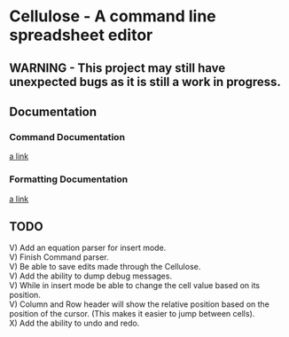# Cellulose - A command line spreadsheet editor
## WARNING - This project may still have unexpected bugs as it is still a work in progress.
## Documentation
### Command Documentation
[a link](https://github.com/AngryBeltMan/Cellulose/blob/master/src/commands/README.md)
### Formatting Documentation
[a link](https://github.com/AngryBeltMan/Cellulose/blob/master/src/formatting/README.md)
## TODO
V) Add an equation parser for insert mode. <br />
V) Finish Command parser. <br />
V) Be able to save edits made through the Cellulose. <br />
V) Add the ability to dump debug messages. <br />
V) While in insert mode be able to change the cell value based on its position. <br />
V) Column and Row header will show the relative position based on the position of the cursor. (This makes it easier to jump between cells). <br />
X) Add the ability to undo and redo.

